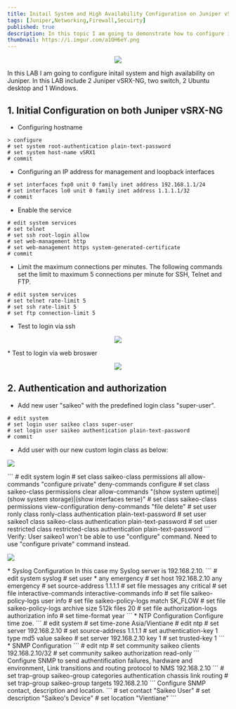 ```yaml
---
title: Initail System and High Availability Configuration on Juniper vSRX
tags: [Juniper,Networking,Firewall,Secuirty]
published: true
description: In this topic I am going to demonstrate how to configure initail system and high availability on Juniper vSRX-NG on Junos 21.2R1.10. 
thumbnail: https://i.imgur.com/a1OH6eY.png
---
```


<p align = "center">
<img src = "https://i.imgur.com/a1OH6eY.png">
</p>

In this LAB I am going to configure initail system and high availability on Juniper. In this LAB include 2 Juniper vSRX-NG, two switch, 2 Ubuntu desktop and 1 Windows.

## [](#header-2) 1. Initial Configuration on both Juniper vSRX-NG
* Configuring hostname
```
> configure
# set system root-authentication plain-text-password
# set system host-name vSRX1
# commit
```
* Configuring an IP address for management and loopback interfaces
```
# set interfaces fxp0 unit 0 family inet address 192.168.1.1/24
# set interfaces lo0 unit 0 family inet address 1.1.1.1/32
# commit
```
* Enable the service
```
# edit system services
# set telnet 
# set ssh root-login allow 
# set web-management http
# set web-management https system-generated-certificate
# commit
```
* Limit the maximum connections per minutes. The following commands set the limit to maximum 5 connections per minute for SSH, Telnet and FTP.
```
# edit system services
# set telnet rate-limit 5
# set ssh rate-limit 5
# set ftp connection-limit 5
```
* Test to login via ssh
<p align = "center">
<img src = "https://i.imgur.com/Lcewn9E.png">
</p>
* Test to login via web broswer
<p align = "center">
<img src = "https://i.imgur.com/9ur61Nl.png">
</p>

## [](#header-2) 2. Authentication and authorization
* Add new user "saikeo" with the predefined login class "super-user".
```
# edit system
# set login user saikeo class super-user
# set login user saikeo authentication plain-text-password
# commit
```
* Add user with our new custom login class as below:

<p align = "left">
<img src = "https://i.imgur.com/FmFEAqO.png">
</p>
```
# edit system login 
# set class saikeo-class permissions all allow-commands "configure private" deny-commands configure
# set class saikeo-class permissions clear allow-commands "(show system uptime)|(show system storage)|(show interfaces terse)"
# set class saikeo-class permissions view-configuration deny-commands "file delete"
# set user ronly class ronly-class authentication plain-text-password 
# set user saikeo1 class saikeo-class authentication plain-text-password
# set user restricted class restricted-class authentication plain-text-password
```
Verify: User saikeo1 won't be able to use "configure" command. Need to use "configure private" command instead.
<p align = "left">
<img src = "https://i.imgur.com/dIGneJo.png">
</p>
* Syslog Configuration
In this case my Syslog server is 192.168.2.10.
```
# edit system syslog 
# set user * any emergency
# set host 192.168.2.10 any emergency
# set source-address 1.1.1.1
# set file messages any critical
# set file interactive-commands interactive-commands info
# set file saikeo-policy-logs user info
# set file saikeo-policy-logs match SK_FLOW
# set file saikeo-policy-logs archive size 512k files 20
# set file authorization-logs authorization info
# set time-format year
```
* NTP Configuration
 Configure time zoe.
```
# edit system
# set time-zone Asia/Vientiane
# edit ntp
# set server 192.168.2.10
# set source-address 1.1.1.1
# set authentication-key 1 type md5 value saikeo
# set server 192.168.2.10 key 1
# set trusted-key 1
```
* SNMP Configuration
```
# edit ntp
# set community saikeo clients 192.168.2.10/32
# set community saikeo authorization read-only
```
Configure SNMP to send authentification failures, hardware and environment, Link transitions and routing protocol to NMS 192.168.2.10
```
# set trap-group saikeo-group categories authentication chassis link routing
# set trap-group saikeo-group targets 192.168.2.10
```
Configure SNMP contact, description and location.
```
# set contact "Saikeo User"
# set description "Saikeo's Device"
# set location "Vientiane"
```
